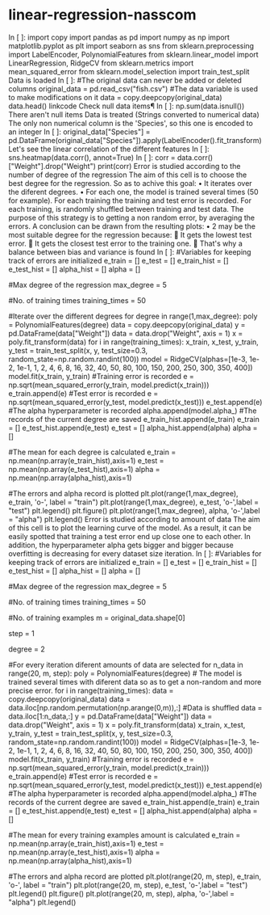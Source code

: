 # linear-regression-nasscom
In [ ]:
import copy
import pandas as pd
import numpy as np
import matplotlib.pyplot as plt
import seaborn as sns
from sklearn.preprocessing import LabelEncoder, PolynomialFeatures
from sklearn.linear_model import LinearRegression, RidgeCV
from sklearn.metrics import mean_squared_error
from sklearn.model_selection import train_test_split
Data is loaded
In [ ]:
#The original data can never be added or deleted columns
original_data = pd.read_csv("fish.csv")
#The data variable is used to make modifications on it
data = copy.deepcopy(original_data)
data.head()
linkcode
Check null data items¶
In [ ]:
np.sum(data.isnull())
There aren't null items
Data is treated (Strings converted to numerical data)
The only non numerical column is the 'Species', so this one is encoded to an integer
In [ ]:
original_data["Species"] = pd.DataFrame(original_data["Species"]).apply(LabelEncoder().fit_transform)
Let's see the linear correlation of the different features
In [ ]:
sns.heatmap(data.corr(), annot=True)
In [ ]:
corr = data.corr()["Weight"].drop("Weight")
print(corr)
Error is studied according to the number of degree of the regression
The aim of this cell is to choose the best degree for the regression. So as to achive this goal:
•	It iterates over the diferent degrees.
•	For each one, the model is trained several times (50 for example). For each training the training and test error is recorded. For each training, is randomly shuffled between training and test data. The purpose of this strategy is to getting a non random error, by averaging the errors. A conclusion can be drawn from the resulting plots:
•	2 may be the most suitable degree for the regression because:
	It gets the lowest test error.
	It gets the closest test error to the training one.
	That's why a balance between bias and variance is found
In [ ]:
#Variables for keeping track of errors are initialized
e_train = []
e_test = []
e_train_hist = []
e_test_hist = []
alpha_hist = []
alpha = []

#Max degree of the regression
max_degree = 5

#No. of training times
training_times = 50

#Iterate over the different degrees
for degree in range(1,max_degree):
    poly = PolynomialFeatures(degree)
    data = copy.deepcopy(original_data)
    y = pd.DataFrame(data["Weight"])
    data = data.drop("Weight", axis = 1)
    x = poly.fit_transform(data)
    for i in range(training_times):
        x_train, x_test, y_train, y_test = train_test_split(x, y, test_size=0.3, random_state=np.random.randint(100))
        model = RidgeCV(alphas=[1e-3, 1e-2, 1e-1, 1, 2, 4, 6, 8, 16, 32, 40, 50, 80, 100, 150, 200, 250, 300, 350, 400])
        model.fit(x_train, y_train)
        #Training error is recorded
        e = np.sqrt(mean_squared_error(y_train, model.predict(x_train)))
        e_train.append(e)
        #Test error is recorded
        e = np.sqrt(mean_squared_error(y_test, model.predict(x_test)))
        e_test.append(e)
        #The alpha hyperparameter is recorded
        alpha.append(model.alpha_)
    #The records of the current degree are saved
    e_train_hist.append(e_train)
    e_train = []
    e_test_hist.append(e_test)
    e_test = []
    alpha_hist.append(alpha)
    alpha = []

#The mean for each degree is calculated
e_train = np.mean(np.array(e_train_hist),axis=1)
e_test = np.mean(np.array(e_test_hist),axis=1)
alpha = np.mean(np.array(alpha_hist),axis=1)

#The errors and alpha record is plotted
plt.plot(range(1,max_degree), e_train, 'o-', label = "train")
plt.plot(range(1,max_degree), e_test, 'o-',label = "test")
plt.legend()
plt.figure()
plt.plot(range(1,max_degree), alpha, 'o-',label = "alpha")
plt.legend()
Error is studied according to amount of data
The aim of this cell is to plot the learning curve of the model.
As a result, it can be easily spotted that training a test error end up close one to each other.
In addition, the hyperparameter alpha gets bigger and bigger because overfitting is decreasing for every dataset size iteration.
In [ ]:
#Variables for keeping track of errors are initialized
e_train = []
e_test = []
e_train_hist = []
e_test_hist = []
alpha_hist = []
alpha = []

#Max degree of the regression
max_degree = 5

#No. of training times
training_times = 50

#No. of training examples
m = original_data.shape[0]

step = 1

degree = 2

#For every iteration diferent amounts of data are selected
for n_data in range(20, m, step):
    poly = PolynomialFeatures(degree)
    # The model is trained several times with diferent data so as to get a non-random and more precise error. 
    for i in range(training_times):
        data = copy.deepcopy(original_data)
        data = data.iloc[np.random.permutation(np.arange(0,m)),:] #Data is shuffled
        data = data.iloc[1:n_data,:]
        y = pd.DataFrame(data["Weight"])
        data = data.drop("Weight", axis = 1)
        x = poly.fit_transform(data)
        x_train, x_test, y_train, y_test = train_test_split(x, y, test_size=0.3, random_state=np.random.randint(100))
        model = RidgeCV(alphas=[1e-3, 1e-2, 1e-1, 1, 2, 4, 6, 8, 16, 32, 40, 50, 80, 100, 150, 200, 250, 300, 350, 400])
        model.fit(x_train, y_train)
        #Training error is recorded
        e = np.sqrt(mean_squared_error(y_train, model.predict(x_train)))
        e_train.append(e)
        #Test error is recorded
        e = np.sqrt(mean_squared_error(y_test, model.predict(x_test)))
        e_test.append(e)
        #The alpha hyperparameter is recorded
        alpha.append(model.alpha_)
    #The records of the current degree are saved
    e_train_hist.append(e_train)
    e_train = []
    e_test_hist.append(e_test)
    e_test = []
    alpha_hist.append(alpha)
    alpha = []

#The mean for every training examples amount is calculated
e_train = np.mean(np.array(e_train_hist),axis=1)
e_test = np.mean(np.array(e_test_hist),axis=1)
alpha = np.mean(np.array(alpha_hist),axis=1)

#The errors and alpha record are plotted
plt.plot(range(20, m, step), e_train, 'o-', label = "train")
plt.plot(range(20, m, step), e_test, 'o-',label = "test")
plt.legend()
plt.figure()
plt.plot(range(20, m, step), alpha, 'o-',label = "alpha")
plt.legend()
